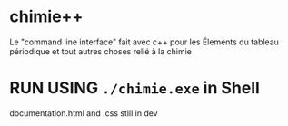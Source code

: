 # chimie++
Le "command line interface" fait avec c++ pour les Élements du tableau périodique et tout autres choses relié à la chimie
# RUN USING `./chimie.exe` in Shell
documentation.html and .css still in dev